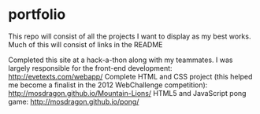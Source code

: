 portfolio
=========

This repo will consist of all the projects I want to display as my best works. Much of this will consist of links in the README

Completed this site at a hack-a-thon along with my teammates. I was largely responsible for the front-end development: http://evetexts.com/webapp/
Complete HTML and CSS project (this helped me become a finalist in the 2012 WebChallenge competition): http://mosdragon.github.io/Mountain-Lions/
HTML5 and JavaScript pong game: http://mosdragon.github.io/pong/
